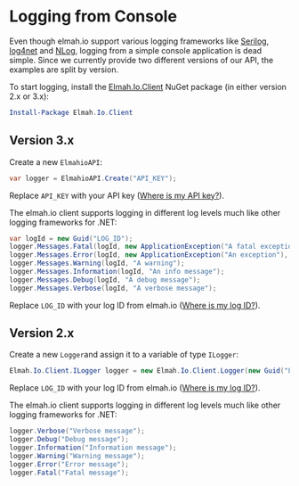 # Logging from Console

Even though elmah.io support various logging frameworks like [Serilog](https://docs.elmah.io/logging-to-elmah-io-from-serilog/), [log4net](https://docs.elmah.io/logging-to-elmah-io-from-log4net/) and [NLog](https://docs.elmah.io/logging-to-elmah-io-from-nlog/), logging from a simple console application is dead simple. Since we currently provide two different versions of our API, the examples are split by version.

To start logging, install the [Elmah.Io.Client](https://www.nuget.org/packages/elmah.io.client/) NuGet package (in either version 2.x or 3.x):

```powershell
Install-Package Elmah.Io.Client
```

## Version 3.x

Create a new `ElmahioAPI`:

```csharp
var logger = ElmahioAPI.Create("API_KEY");
```

Replace `API_KEY` with your API key ([Where is my API key?](https://docs.elmah.io/where-is-my-api-key/)).

The elmah.io client supports logging in different log levels much like other logging frameworks for .NET:

```csharp
var logId = new Guid("LOG_ID");
logger.Messages.Fatal(logId, new ApplicationException("A fatal exception"), "Fatal message");
logger.Messages.Error(logId, new ApplicationException("An exception"), "Error message");
logger.Messages.Warning(logId, "A warning");
logger.Messages.Information(logId, "An info message");
logger.Messages.Debug(logId, "A debug message");
logger.Messages.Verbose(logId, "A verbose message");
```

Replace ```LOG_ID``` with your log ID from elmah.io ([Where is my log ID?](https://docs.elmah.io/where-is-my-log-id/)).

## Version 2.x

Create a new ```Logger```and assign it to a variable of type ```ILogger```:

```csharp
Elmah.Io.Client.ILogger logger = new Elmah.Io.Client.Logger(new Guid("LOG_ID"));
```

Replace ```LOG_ID``` with your log ID from elmah.io ([Where is my log ID?](https://docs.elmah.io/where-is-my-log-id/)).

The elmah.io client supports logging in different log levels much like other logging frameworks for .NET:

```csharp
logger.Verbose("Verbose message");
logger.Debug("Debug message");
logger.Information("Information message");
logger.Warning("Warning message");
logger.Error("Error message");
logger.Fatal("Fatal message");
```